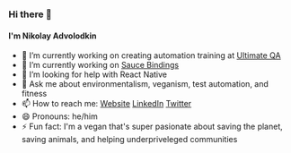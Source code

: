 ### Hi there 👋

#### I'm Nikolay Advolodkin

- 🔭 I’m currently working on creating automation training at [Ultimate QA](https://ultimateqa.com/)
- 🌱 I’m currently working on [Sauce Bindings](https://github.com/saucelabs/sauce_bindings)
- 🤔 I’m looking for help with React Native
- 💬 Ask me about environmentalism, veganism, test automation, and fitness
- 📫 How to reach me:
[Website](https://ultimateqa.com/)
[LinkedIn](https://www.linkedin.com/in/nikolayadvolodkin/)
[Twitter](https://twitter.com/home)
- 😄 Pronouns: he/him
- ⚡ Fun fact: I'm a vegan that's super pasionate about saving the planet, saving animals, and helping underpriveleged communities

